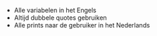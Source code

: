 * Alle variabelen in het Engels
* Altijd dubbele quotes gebruiken
* Alle prints naar de gebruiker in het
Nederlands